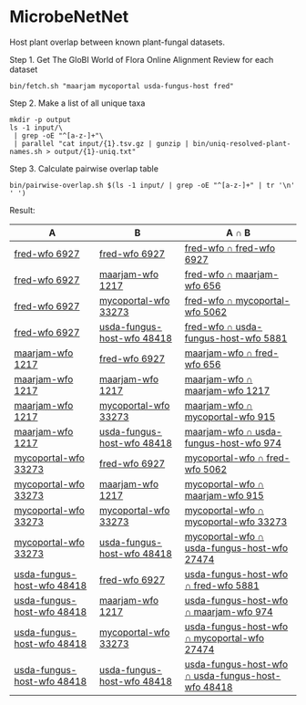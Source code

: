 # MicrobeNetNet 

Host plant overlap between known plant-fungal datasets. 

Step 1. Get The GloBI World of Flora Online Alignment Review for each dataset 
```
bin/fetch.sh "maarjam mycoportal usda-fungus-host fred"
```

Step 2. Make a list of all unique taxa
```
mkdir -p output
ls -1 input/\
 | grep -oE "^[a-z-]+"\
 | parallel "cat input/{1}.tsv.gz | gunzip | bin/uniq-resolved-plant-names.sh > output/{1}-uniq.txt" 
```

Step 3. Calculate pairwise overlap table

```
bin/pairwise-overlap.sh $(ls -1 input/ | grep -oE "^[a-z-]+" | tr '\n' ' ')
```


Result:

A | B | A ∩ B
--- | --- | ---
[fred-wfo 6927](output/fred-wfo-uniq.txt) | [fred-wfo 6927](output/fred-wfo-uniq.txt) | [fred-wfo ∩ fred-wfo 6927](output/fred-wfo-intersect-fred-wfo.txt)
[fred-wfo 6927](output/fred-wfo-uniq.txt) | [maarjam-wfo 1217](output/maarjam-wfo-uniq.txt) | [fred-wfo ∩ maarjam-wfo 656](output/fred-wfo-intersect-maarjam-wfo.txt)
[fred-wfo 6927](output/fred-wfo-uniq.txt) | [mycoportal-wfo 33273](output/mycoportal-wfo-uniq.txt) | [fred-wfo ∩ mycoportal-wfo 5062](output/fred-wfo-intersect-mycoportal-wfo.txt)
[fred-wfo 6927](output/fred-wfo-uniq.txt) | [usda-fungus-host-wfo 48418](output/usda-fungus-host-wfo-uniq.txt) | [fred-wfo ∩ usda-fungus-host-wfo 5881](output/fred-wfo-intersect-usda-fungus-host-wfo.txt)
[maarjam-wfo 1217](output/maarjam-wfo-uniq.txt) | [fred-wfo 6927](output/fred-wfo-uniq.txt) | [maarjam-wfo ∩ fred-wfo 656](output/maarjam-wfo-intersect-fred-wfo.txt)
[maarjam-wfo 1217](output/maarjam-wfo-uniq.txt) | [maarjam-wfo 1217](output/maarjam-wfo-uniq.txt) | [maarjam-wfo ∩ maarjam-wfo 1217](output/maarjam-wfo-intersect-maarjam-wfo.txt)
[maarjam-wfo 1217](output/maarjam-wfo-uniq.txt) | [mycoportal-wfo 33273](output/mycoportal-wfo-uniq.txt) | [maarjam-wfo ∩ mycoportal-wfo 915](output/maarjam-wfo-intersect-mycoportal-wfo.txt)
[maarjam-wfo 1217](output/maarjam-wfo-uniq.txt) | [usda-fungus-host-wfo 48418](output/usda-fungus-host-wfo-uniq.txt) | [maarjam-wfo ∩ usda-fungus-host-wfo 974](output/maarjam-wfo-intersect-usda-fungus-host-wfo.txt)
[mycoportal-wfo 33273](output/mycoportal-wfo-uniq.txt) | [fred-wfo 6927](output/fred-wfo-uniq.txt) | [mycoportal-wfo ∩ fred-wfo 5062](output/mycoportal-wfo-intersect-fred-wfo.txt)
[mycoportal-wfo 33273](output/mycoportal-wfo-uniq.txt) | [maarjam-wfo 1217](output/maarjam-wfo-uniq.txt) | [mycoportal-wfo ∩ maarjam-wfo 915](output/mycoportal-wfo-intersect-maarjam-wfo.txt)
[mycoportal-wfo 33273](output/mycoportal-wfo-uniq.txt) | [mycoportal-wfo 33273](output/mycoportal-wfo-uniq.txt) | [mycoportal-wfo ∩ mycoportal-wfo 33273](output/mycoportal-wfo-intersect-mycoportal-wfo.txt)
[mycoportal-wfo 33273](output/mycoportal-wfo-uniq.txt) | [usda-fungus-host-wfo 48418](output/usda-fungus-host-wfo-uniq.txt) | [mycoportal-wfo ∩ usda-fungus-host-wfo 27474](output/mycoportal-wfo-intersect-usda-fungus-host-wfo.txt)
[usda-fungus-host-wfo 48418](output/usda-fungus-host-wfo-uniq.txt) | [fred-wfo 6927](output/fred-wfo-uniq.txt) | [usda-fungus-host-wfo ∩ fred-wfo 5881](output/usda-fungus-host-wfo-intersect-fred-wfo.txt)
[usda-fungus-host-wfo 48418](output/usda-fungus-host-wfo-uniq.txt) | [maarjam-wfo 1217](output/maarjam-wfo-uniq.txt) | [usda-fungus-host-wfo ∩ maarjam-wfo 974](output/usda-fungus-host-wfo-intersect-maarjam-wfo.txt)
[usda-fungus-host-wfo 48418](output/usda-fungus-host-wfo-uniq.txt) | [mycoportal-wfo 33273](output/mycoportal-wfo-uniq.txt) | [usda-fungus-host-wfo ∩ mycoportal-wfo 27474](output/usda-fungus-host-wfo-intersect-mycoportal-wfo.txt)
[usda-fungus-host-wfo 48418](output/usda-fungus-host-wfo-uniq.txt) | [usda-fungus-host-wfo 48418](output/usda-fungus-host-wfo-uniq.txt) | [usda-fungus-host-wfo ∩ usda-fungus-host-wfo 48418](output/usda-fungus-host-wfo-intersect-usda-fungus-host-wfo.txt)
